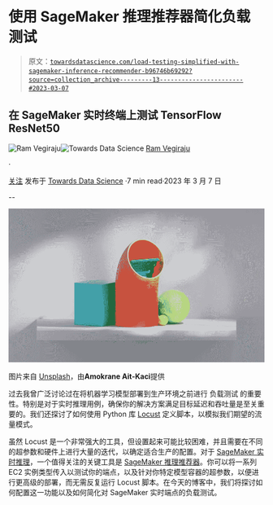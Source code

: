 # 使用 SageMaker 推理推荐器简化负载测试

> 原文：[`towardsdatascience.com/load-testing-simplified-with-sagemaker-inference-recommender-b96746b69292?source=collection_archive---------13-----------------------#2023-03-07`](https://towardsdatascience.com/load-testing-simplified-with-sagemaker-inference-recommender-b96746b69292?source=collection_archive---------13-----------------------#2023-03-07)

## 在 SageMaker 实时终端上测试 TensorFlow ResNet50

[](https://ram-vegiraju.medium.com/?source=post_page-----b96746b69292--------------------------------)![Ram Vegiraju](https://ram-vegiraju.medium.com/?source=post_page-----b96746b69292--------------------------------)[](https://towardsdatascience.com/?source=post_page-----b96746b69292--------------------------------)![Towards Data Science](https://towardsdatascience.com/?source=post_page-----b96746b69292--------------------------------) [Ram Vegiraju](https://ram-vegiraju.medium.com/?source=post_page-----b96746b69292--------------------------------)

·

[关注](https://medium.com/m/signin?actionUrl=https%3A%2F%2Fmedium.com%2F_%2Fsubscribe%2Fuser%2F6e49569edd2b&operation=register&redirect=https%3A%2F%2Ftowardsdatascience.com%2Fload-testing-simplified-with-sagemaker-inference-recommender-b96746b69292&user=Ram+Vegiraju&userId=6e49569edd2b&source=post_page-6e49569edd2b----b96746b69292---------------------post_header-----------) 发布于 [Towards Data Science](https://towardsdatascience.com/?source=post_page-----b96746b69292--------------------------------) ·7 min read·2023 年 3 月 7 日

--

[](https://medium.com/m/signin?actionUrl=https%3A%2F%2Fmedium.com%2F_%2Fbookmark%2Fp%2Fb96746b69292&operation=register&redirect=https%3A%2F%2Ftowardsdatascience.com%2Fload-testing-simplified-with-sagemaker-inference-recommender-b96746b69292&source=-----b96746b69292---------------------bookmark_footer-----------)![](img/df9ae88a89ce233ff5f795f837fb53bf.png)

图片来自 [Unsplash](https://unsplash.com/photos/o4WaeT3XhV4)，由**Amokrane Ait-Kaci**提供

过去我曾广泛讨论过在将机器学习模型部署到生产环境之前进行 负载测试 的重要性。特别是对于实时推理用例，确保你的解决方案满足目标延迟和吞吐量是至关重要的。我们还探讨了如何使用 Python 库 [Locust](https://locust.io/) 定义脚本，以模拟我们期望的流量模式。

虽然 Locust 是一个非常强大的工具，但设置起来可能比较困难，并且需要在不同的超参数和硬件上进行大量的迭代，以确定适合生产的配置。对于 [SageMaker 实时推理](https://docs.aws.amazon.com/sagemaker/latest/dg/realtime-endpoints.html)，一个值得关注的关键工具是 [SageMaker 推理推荐器](https://docs.aws.amazon.com/sagemaker/latest/dg/inference-recommender.html)。你可以将一系列 EC2 实例类型传入以测试你的端点，以及针对你特定模型容器的超参数，以便进行更高级的部署，而无需反复运行 Locust 脚本。在今天的博客中，我们将探讨如何配置这一功能以及如何简化对 SageMaker 实时端点的负载测试。
